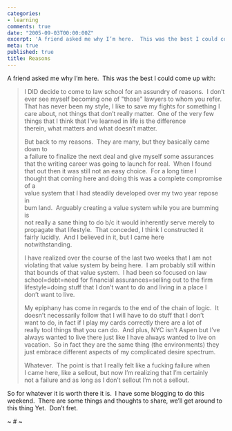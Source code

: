 ```yaml
---
categories:
- learning
comments: true
date: "2005-09-03T00:00:00Z"
excerpt: 'A friend asked me why I’m here.  This was the best I could come up with:'
meta: true
published: true
title: Reasons
---
```


A friend asked me why I’m here.  This was the best I could come up with:

> I DID decide to come to law school for an assundry of reasons.  I don’t  
> ever see myself becoming one of "those" lawyers to whom you refer.  
> That has never been my style, I like to save my fights for something I  
> care about, not things that don’t really matter.  One of the very few  
> things that I think that I’ve learned in life is the difference  
> therein, what matters and what doesn’t matter.
> 
> But back to my reasons.  They are many, but they basically came down to  
> a failure to finalize the next deal and give myself some assurances  
> that the writing career was going to launch for real.  When I found  
> that out then it was still not an easy choice.  For a long time I  
> thought that coming here and doing this was a complete compromise of a  
> value system that I had steadily developed over my two year repose in  
> bum land.  Arguably creating a value system while you are bumming is  
> not really a sane thing to do b/c it would inherently serve merely to  
> propagate that lifestyle.  That conceded, I think I constructed it  
> fairly lucidly.  And I believed in it, but I came here  
> notwithstanding.  
> 
> I have realized over the course of the last two weeks that I am not  
> violating that value system by being here.  I am probably still within  
> that bounds of that value system.  I had been so focused on law  
> school=debt=need for financial assurances=selling out to the firm  
> lifestyle=doing stuff that I don’t want to do and living in a place I  
> don’t want to live.
> 
> My epiphany has come in regards to the end of the chain of logic.  It  
> doesn’t necessarily follow that I will have to do stuff that I don’t  
> want to do, in fact if I play my cards correctly there are a lot of  
> really tool things that you can do.  And plus, NYC isn’t Aspen but I’ve  
> always wanted to live there just like I have always wanted to live on  
> vacation.  So in fact they are the same thing (the environments) they  
> just embrace different aspects of my complicated desire spectrum.
> 
> Whatever.  The point is that I really felt like a fucking failure when  
> I came here, like a sellout, but now I’m realizing that I’m certainly  
> not a failure and as long as I don’t sellout I’m not a sellout.  

So for whatever it is worth there it is.  I have some blogging to do this weekend.  There are some things and thoughts to share, we’ll get around to this thing Yet.  Don’t fret.

~ # ~